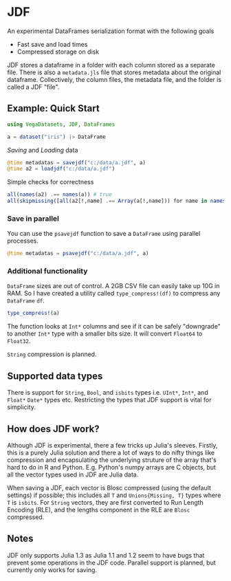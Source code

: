 # JDF
An experimental DataFrames serialization format with the following goals
* Fast save and load times
* Compressed storage on disk

JDF stores a dataframe in a folder with each column stored as a separate file. There is also a `metadata.jls` file that stores metadata about the original dataframe. Collectively, the column files, the metadata file, and the folder is called a JDF "file".

## Example: Quick Start

```julia
using VegaDatasets, JDF, DataFrames

a = dataset("iris") |> DataFrame
```

*Saving* and *Loading* data
```julia
@time metadatas = savejdf("c:/data/a.jdf", a)
@time a2 = loadjdf("c:/data/a.jdf")
```

Simple checks for correctness
```julia
all(names(a2) .== names(a)) # true
all(skipmissing([all(a2[!,name] .== Array(a[!,name])) for name in names(a2)])) #true
```

### Save in parallel
You can use the `psavejdf` function to save a `DataFrame` using parallel processes.
```julia
@time metadatas = psavejdf("c:/data/a.jdf", a)
```

### Additional functionality
`DataFrame` sizes are out of control. A 2GB CSV file can easily take up 10G in RAM. So I have created a utility called `type_compress!(df)` to compress any `DataFrame` `df`.

```julia
type_compress!(a)
```

The function looks at `Int*` columns and see if it can be safely "downgrade" to another `Int*` type with a smaller bits size. It will convert `Float64` to `Float32`.

`String` compression is planned.

## Supported data types
There is support for `String`, `Bool`, and `isbits` types i.e. `UInt*`, `Int*`, and `Float*` `Date*` types etc.  Restricting the types that JDF support is vital for simplicity.

## How does JDF work?
Although JDF is experimental, there a few tricks up Julia's sleeves. Firstly, this is a purely Julia solution and there a lot of ways to do nifty things like compression and encapsulating the underlying struture of the array that's hard to do in R and Python. E.g. Python's numpy arrays are C objects, but all the vector types used in JDF are Julia data.

When saving a JDF, each vector is Blosc compressed (using the default settings) if possible; this includes all `T` and `Unions{Missing, T}` types where `T` is `isbits`. For `String` vectors, they are first converted to Run Length Encoding (RLE), and the lengths component in the RLE are `Blosc` compressed.

## Notes
JDF only supports Julia 1.3 as Julia 1.1 and 1.2 seem to have bugs that prevent some operations in the JDF code.
Parallel support is planned, but currently only works for saving.
